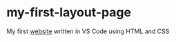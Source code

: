 # my-first-layout-page
My first [website](https://alisays22.github.io/my-first-layout-page/) written in VS Code using HTML and CSS
